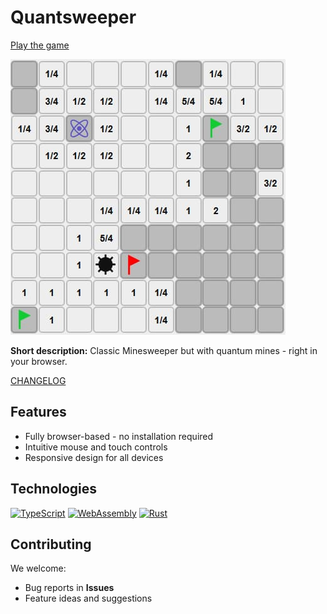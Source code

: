 # Quantsweeper

[Play the game](https://danilakouzmenko.github.io/quantsweeper/)

![Gameplay](./preview_res/gameplay.jpg)

**Short description:** Classic Minesweeper but with quantum mines - right in your browser.

[CHANGELOG](./changelog.md)

## Features
- Fully browser-based - no installation required
- Intuitive mouse and touch controls
- Responsive design for all devices

## Technologies
<p>
<a href="https://www.typescriptlang.org/"><img src="https://upload.wikimedia.org/wikipedia/commons/4/4c/Typescript_logo_2020.svg" alt="TypeScript" width="64"></a>
<a href="https://webassembly.org/"><img src="https://upload.wikimedia.org/wikipedia/commons/1/1f/WebAssembly_Logo.svg" alt="WebAssembly" width="64"></a>
<a href="https://www.rust-lang.org/"><img src="https://upload.wikimedia.org/wikipedia/commons/d/d5/Rust_programming_language_black_logo.svg" alt="Rust" width="64"></a>
</p>

## Contributing
We welcome:
- Bug reports in **Issues**
- Feature ideas and suggestions